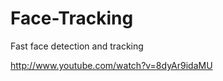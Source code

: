 Face-Tracking
=============

Fast face detection and tracking

http://www.youtube.com/watch?v=8dyAr9idaMU
